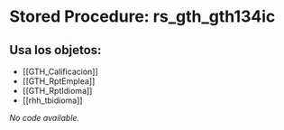 # Stored Procedure: rs_gth_gth134ic

## Usa los objetos:
- [[GTH_Calificacion]]
- [[GTH_RptEmplea]]
- [[GTH_RptIdioma]]
- [[rhh_tbidioma]]

*No code available.*
